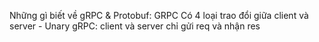 Những gì biết về gRPC & Protobuf:
	GRPC
	Có 4 loại trao đổi giữa client và server
	- Unary gRPC: client và server chỉ gửi req và nhận res
